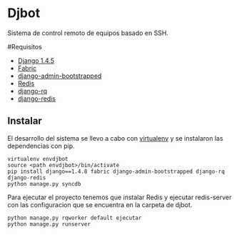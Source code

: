 Djbot
======

Sistema de control remoto de equipos basado en SSH.

#Requisitos
* [Django 1.4.5](https://www.djangoproject.com/ "django")
* [Fabric](http://docs.fabfile.org/en/1.6/)
* [django-admin-bootstrapped](http://riccardo.forina.me/bootstrap-your-django-admin-in-3-minutes/)
* [Redis](http://redis.io/)
* [django-rq](https://github.com/ui/django-rq/)
* [django-redis](https://django-redis.readthedocs.org/en/latest/)


Instalar <a id="instalar"/>
--------

El desarrollo del sistema se llevo a cabo con [virtualenv](https://pypi.python.org/pypi/virtualenv) y se instalaron las dependencias con pip.


    virtualenv envdjbot
    source <path envdjbot>/bin/activate
    pip install django==1.4.8 fabric django-admin-bootstrapped django-rq django-redis
    python manage.py syncdb
  
Para ejecutar el proyecto tenemos que instalar Redis y ejecutar redis-server con las configuracion que se encuentra en la carpeta de djbot.


    python manage.py rqworker default ejecutar
    python manage.py runserver
